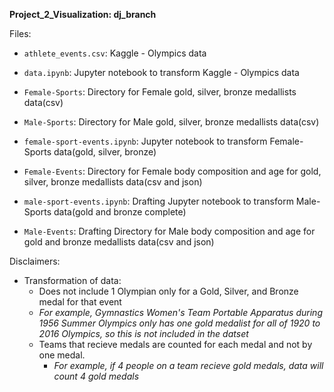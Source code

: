 **Project_2_Visualization: dj_branch**

Files:

- `athlete_events.csv`: Kaggle - Olympics data

- `data.ipynb`: Jupyter notebook to transform Kaggle - Olympics data

- `Female-Sports`: Directory for Female gold, silver, bronze medallists data(csv)

- `Male-Sports`: Directory for Male gold, silver, bronze medallists data(csv)

- `female-sport-events.ipynb`: Jupyter notebook to transform Female-Sports data(gold, silver, bronze)

- `Female-Events`: Directory for Female body composition and age for gold, silver, bronze medallists data(csv and json)

- `male-sport-events.ipynb`: Drafting Jupyter notebook to transform Male-Sports data(gold and bronze complete)

- `Male-Events`: Drafting Directory for Male body composition and age for gold and bronze medallists data(csv and json)

Disclaimers:
- Transformation of data:
	- Does not include 1 Olympian only for a Gold, Silver, and Bronze medal for that event 
	-	*For example, Gymnastics Women's Team Portable Apparatus during 1956 Summer Olympics only has one gold medalist for all of 1920 to 2016 Olympics, so this is not included in the datset*
	- Teams that recieve medals are counted for each medal and not by one medal. 
		- *For example, if 4 people on a team recieve gold medals, data will count 4 gold medals*

